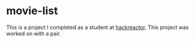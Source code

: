 # movie-list
This is a project I completed as a student at [hackreactor](http://hackreactor.com). This project was worked on with a pair.